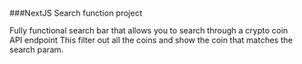 ###NextJS Search function project

Fully functional search bar that allows you to search through a crypto coin API endpoint
This filter out all the coins and show the coin that matches the search param.

